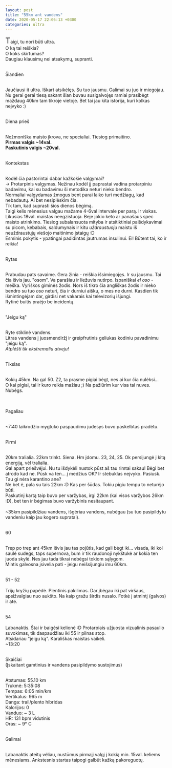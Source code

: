 ```yaml
---
layout: post
title: "55km ant vandens"
date: 2020-05-17 22:05:13 +0300
categories: ultra 
---
```


<big><big><big>T</big></big></big>aigi, tu nori būti ultra.<br>
O ką tai reiškia?<br>
O koks skirtumas?<br>
Daugiau klausimų nei atsakymų, supranti.

<br>Šiandien<br><br>

Jaučiausi it ultra. Iškart atsikėlęs. Su tuo jausmu. Galimai su juo ir miegojau. Nu gerai gerai tiesą sakant šian buvau susigalvojęs ramiai prasibėgt maždaug 40km tam tikroje vietoje. Bet tai jau kita istorija, kuri kolkas neįvyko :)<br> 

<br>Diena prieš<br><br>

Nežmoniška maisto įkrova, ne specialiai. Tiesiog primaitino.<br>
**Pirmas valgis ~14val.**<br>
**Paskutinis valgis ~20val.**<br>

<br>Kontekstas<br><br>

Kodėl čia pastorintai dabar kažkokie valgymai?<br>
-> Protarpinis valgymas. Nežinau kodėl jį paprastai vadina protarpiniu badavimu, kai su badavimu ši metodika neturi nieko bendro.<br>
Normaliai valgydamas žmogus bent parai laiko turi medžiagų, kad nebadautų. Ai bet nesiplėskim čia.<br>
Tik tam, kad suprasti šios dienos bėgimą.<br>
Taigi kelis mėnesius valgau mažame 4-6val intervale per parą. Ir viskas. Likusias 18val. maistas neegzistuoja. Beje jokio keto ar panašaus spec maisto atrinkimo. Tiesiog subalansuota mityba ir atsitiktiniai paišdykavimai su picom, kebabais, saldumynais ir kitu _uždraustuoju_ maistu iš neuždraustųjų viešojo maitinimo įstaigų :D<br>
Esminis pokytis - ypatingai padidintas jautrumas insulinui. Ei! Būtent tai, ko ir reikia!

<br>Rytas<br><br>

Prabudau pats savaime. Gera žinia - reiškia išsimiegojęs. Ir su jausmu. Tai čia išvis jau. "osom". Va parašiau ir liežuvis nutirpo. Ispaniškai _el oso_ - meška. Vyriškos giminės žodis. Nors iš tikro čia angliškas žodis ir nieko bendro su tuo _oso_ neturi, čia ir durniui aišku, o mes ne durni. Kasdien tik išmintingėjam dar, girdisi net vakarais kai televizorių išjungi.<br>
Rytinė buitis praėjo be incidentų.

<br>"Jeigu ką"<br><br>

Ryte stiklinė vandens.<br>
Litras vandens į juosmendiržį ir greipfrutinis geliukas kodiniu pavadinimu "jeigu ką".<br> _Atplėšti tik ekstremaliu atveju!_

<br>Tikslas<br><br>

Kokių 45km. Na gal 50. Z2, ta prasme pigiai bėgt, nes ai kur čia nulėksi...<br>
O kai pigiai, tai ir kuro reikia mažiau ;) Na pažiūrim kur visa tai nuves. Nubėgs.
<br><br>

<br>Pagaliau<br><br>

~7:40 laikrodžio mygtuko paspaudimu judesys buvo paskelbtas pradėtu.<br>

<br>Pirmi<br><br>

20km tralialia. 22km trinkt. Siena. Hm įdomu. 23, 24, 25. Ok persijungė į kitą energiją, vėl tralialia.<br>
Gal apart priešvėjui. Nu tu išdykėli nustok pūst aš tau rimtai sakau! Bėgi bet atrodo kad ne. Pūsk va ten... į medžius OK? Ir stebuklas neįvyko. Pasiusk. Tau gi nėra karantino ane?<br>
Ne bet ė, pala su tais 22km :D Kas per šūdas. Tokiu pigiu tempu to neturėjo būti.<br>
Paskutinį kartą taip buvo per varžybas, irgi 22km (kai visos varžybos 26km :D), bet ten ir bėgimas buvo varžybinis nesitaupant.<br><br>
~35km pasipildžiau vandens, išgėriau vandens, nubėgau (su tuo pasipildytu vandeniu kaip jau kogero supratai).

<br>60<br><br>

Trep po trep ant 45km išvis jau tas pojūtis, kad gali bėgt iki... visada, iki kol saulė sudegs, taps supernova, bum ir tik raudonoji nykštukė ar kokia ten juoda skylė. Nes jau tada tikrai nebėgsi tokiom sąlygom.<br>
Mintis galvosna įsivelia pati - jeigu neišsijungiu imu 60km.

<br>51 - 52<br><br>
Trijų kryžių papėdė. Plentinis pakilimas. Dar įbėgau iki pat viršaus, apsižvalgiau nuo aukšto. Na kaip gražu širdis nusalo. Fotkė į atmintį (galvos) ir ate.

<br>54<br><br>
Labanaktis. Štai ir baigėsi kelionė :D Protarpiais užjuosta vizualinis pasaulio suvokimas, tik daspaudžiau iki 55 ir pilnas stop.<br>
Atsidariau "jeigu ką". Karališkas maistas vaikeli.<br>
~13:20

<br>Skaičiai<br>
(Įskaitant gamtinius ir vandens pasipildymo sustojimus)<br><br>

Atstumas: 55.10 km<br>
Trukmė: 5:35:08<br>
Tempas: 6:05 min/km<br>
Vertikalus: 965 m<br>
Danga: trail/plento hibridas<br>
Kalorijos: 0<br>
Vanduo: ~ 3 L<br>
HR: 131 bpm vidutinis<br>
Oras: ~ 9° C

<br>Galimai<br><br>

Labanaktis ateitų vėliau, nustūmus pirmajį valgį į kokią min. 15val. keliems mėnesiams. Ankstesnis startas taipogi galbūt kažką pakoreguotų.
